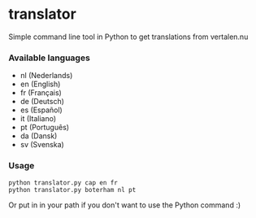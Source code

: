 # translator
Simple command line tool in Python to get translations from vertalen.nu

### Available languages
* nl (Nederlands)
* en (English)
* fr (Français)
* de (Deutsch)
* es (Español)
* it (Italiano)
* pt (Português)
* da (Dansk)
* sv (Svenska)

### Usage

```
python translator.py cap en fr
python translator.py boterham nl pt
````

Or put in in your path if you don't want to use the Python command :)
